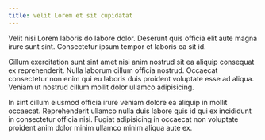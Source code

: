```yaml
---
title: velit Lorem et sit cupidatat
---
```


Velit nisi Lorem laboris do labore dolor. Deserunt quis officia elit aute magna irure sunt sint. Consectetur ipsum tempor et laboris ea sit id.

Cillum exercitation sunt sint amet nisi anim nostrud sit ea aliquip consequat ex reprehenderit. Nulla laborum cillum officia nostrud. Occaecat consectetur non enim qui eu laboris duis proident voluptate esse ad aliqua. Veniam ut nostrud cillum mollit dolor ullamco adipisicing.

In sint cillum eiusmod officia irure veniam dolore ea aliquip in mollit occaecat. Reprehenderit ullamco nulla duis labore quis id qui ex incididunt in consectetur officia nisi. Fugiat adipisicing in occaecat non voluptate proident anim dolor minim ullamco minim aliqua aute ex.
